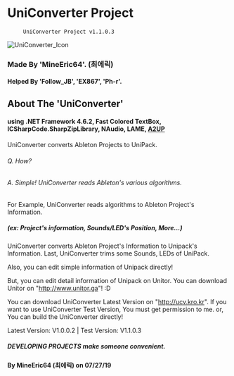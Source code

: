 # UniConverter Project

         UniConverter Project v1.1.0.3
![UniConverter_Icon](https://github.com/MineEric64/UniConverter-Project/blob/master/Resources/uniconverter_icon.png)
### Made By 'MineEric64'. (최에릭)
#### Helped By 'Follow_JB', 'EX867', 'Ph-r'.

## About The 'UniConverter'

#### using .NET Framework 4.6.2, Fast Colored TextBox, ICSharpCode.SharpZipLibrary, NAudio, LAME, [A2UP](https://github.com/MineEric64/A2UP)

UniConverter converts Ableton Projects to UniPack.
###### Q. How? 
###### A. Simple! UniConverter reads Ableton's various algorithms.

For Example, UniConverter reads algorithms to Ableton Project's Information.
##### (ex: Project's information, Sounds/LED's Position, More...)

UniConverter converts Ableton Project's Information to Unipack's Information.
Last, UniConverter trims some Sounds, LEDs of UniPack.

Also, you can edit simple information of Unipack directly!

But, you can edit detail information of Unipack on Unitor.
You can download Unitor on "http://www.unitor.ga"! :D

You can download UniConverter Latest Version on "http://ucv.kro.kr".
If you want to use UniConverter Test Version, You must get permission to me. or, You can build the UniConverter directly!

Latest Version: V1.0.0.2   |   Test Version: V1.1.0.3

##### DEVELOPING PROJECTS make someone convenient.
#### By MineEric64 (최에릭) on 07/27/19
